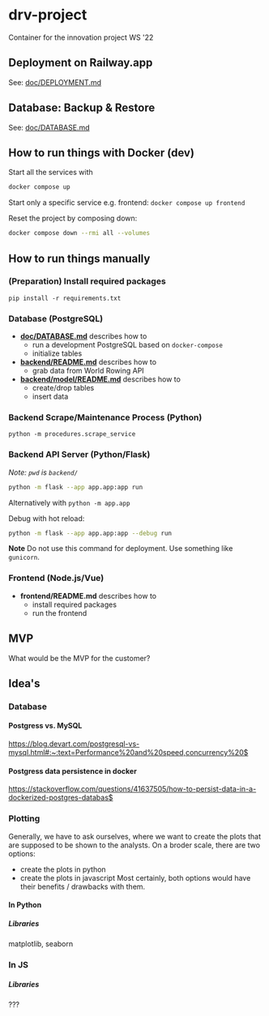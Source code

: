 # drv-project
Container for the innovation project WS '22

## Deployment on Railway.app

See: [doc/DEPLOYMENT.md](doc/DEPLOYMENT.md)

## Database: Backup & Restore

See: [doc/DATABASE.md](doc/DATABASE.md)

## How to run things with Docker (dev)

Start all the services with

```sh
docker compose up
```

Start only a specific service e.g. frontend: `docker compose up frontend`

Reset the project by composing down:

```sh
docker compose down --rmi all --volumes
```

## How to run things manually

### (Preparation) Install required packages

    pip install -r requirements.txt

### Database (PostgreSQL)

- **[doc/DATABASE.md](doc/DATABASE.md)** describes how to
    - run a development PostgreSQL based on `docker-compose`
    - initialize tables
- **[backend/README.md](backend/README.md)** describes how to
    - grab data from World Rowing API
- **[backend/model/README.md](backend/model/README.md)** describes how to
    - create/drop tables
    - insert data

### Backend Scrape/Maintenance Process (Python)

    python -m procedures.scrape_service

### Backend API Server (Python/Flask)

*Note: `pwd` is `backend/`*

```sh
python -m flask --app app.app:app run
```

Alternatively with `python -m app.app`

Debug with hot reload:

```sh
python -m flask --app app.app:app --debug run
```

**Note** Do not use this command for deployment. Use something like `gunicorn`.

### Frontend (Node.js/Vue)

- **frontend/README.md** describes how to
    - install required packages
    - run the frontend



## MVP
What would be the MVP for the customer?


## Idea's

### Database
#### Postgress vs. MySQL
https://blog.devart.com/postgresql-vs-mysql.html#:~:text=Performance%20and%20speed,concurrency%20$

#### Postgress data persistence in docker
https://stackoverflow.com/questions/41637505/how-to-persist-data-in-a-dockerized-postgres-databas$





### Plotting
Generally, we have to ask ourselves, where we want to create the plots that are supposed to be shown to the analysts.
On a broder scale, there are two options:
- create the plots in python
- create the plots in javascript
Most certainly, both options would have their benefits / drawbacks with them.

#### In Python
##### Libraries
matplotlib, seaborn

### In JS
##### Libraries
???